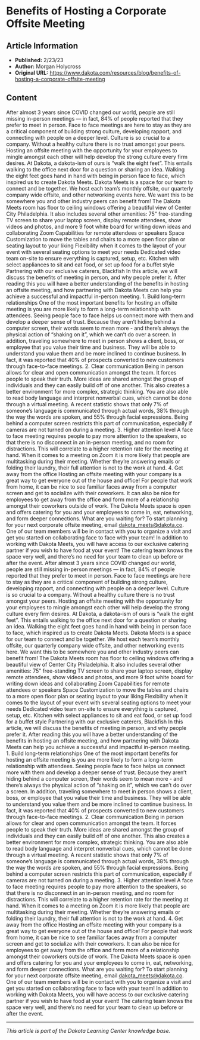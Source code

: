 # Benefits of Hosting a Corporate Offsite Meeting

## Article Information
- **Published:** 2/23/23
- **Author:** Morgan Holycross
- **Original URL:** https://www.dakota.com/resources/blog/benefits-of-hosting-a-corporate-offsite-meeting

## Content

After almost 3 years since COVID changed our world, people are still missing in-person meetings — in fact, 84% of people reported that they prefer to meet in person. Face to face meetings are here to stay as they are a critical component of building strong culture, developing rapport, and connecting with people on a deeper level. Culture is so crucial to a company. Without a healthy culture there is no trust amongst your peers. Hosting an offsite meeting with the opportunity for your employees to mingle amongst each other will help develop the strong culture every firm desires. At Dakota, a dakota-ism of ours is “walk the eight feet”. This entails walking to the office next door for a question or sharing an idea. Walking the eight feet goes hand in hand with being in person face to face, which inspired us to create Dakota Meets. Dakota Meets is a space for our team to connect and be together. We host each team’s monthly offsite, our quarterly company wide offsite, and other networking events here. We want this to be somewhere you and other industry peers can benefit from! The Dakota Meets room has floor to ceiling windows offering a beautiful view of Center City Philadelphia. It also includes several other amenities: 75” free-standing TV screen to share your laptop screen, display remote attendees, show videos and photos, and more 9 foot white board for writing down ideas and collaborating Zoom Capabilities for remote attendees or speakers Space Customization to move the tables and chairs to a more open floor plan or seating layout to your liking Flexibility when it comes to the layout of your event with several seating options to meet your needs Dedicated video team on-site to ensure everything is captured, setup, etc. Kitchen with select appliances to sit and eat food, or set up food for a buffet style Partnering with our exclusive caterers, Blackfish In this article, we will discuss the benefits of meeting in person, and why people prefer it. After reading this you will have a better understanding of the benefits in hosting an offsite meeting, and how partnering with Dakota Meets can help you achieve a successful and impactful in-person meeting. 1. Build long-term relationships One of the most important benefits for hosting an offsite meeting is you are more likely to form a long-term relationship with attendees. Seeing people face to face helps us connect more with them and develop a deeper sense of trust. Because they aren’t hiding behind a computer screen, their words seem to mean more - and there’s always the physical action of “shaking on it”, which we can’t do over a screen. In addition, traveling somewhere to meet in person shows a client, boss, or employee that you value their time and business. They will be able to understand you value them and be more inclined to continue business. In fact, it was reported that 40% of prospects converted to new customers through face-to-face meetings. 2. Clear communication Being in person allows for clear and open communication amongst the team. It forces people to speak their truth. More ideas are shared amongst the group of individuals and they can easily build off of one another. This also creates a better environment for more complex, strategic thinking. You are also able to read body language and interpret nonverbal cues, which cannot be done through a virtual meeting. A recent statistic shows that only 7% of someone’s language is communicated through actual words, 38% through the way the words are spoken, and 55% through facial expressions. Being behind a computer screen restricts this part of communication, especially if cameras are not turned on during a meeting. 3. Higher attention level A face to face meeting requires people to pay more attention to the speakers, so that there is no disconnect in an in-person meeting, and no room for distractions. This will correlate to a higher retention rate for the meeting at hand. When it comes to a meeting on Zoom it is more likely that people are multitasking during their meeting. Whether they’re answering emails or folding their laundry, their full attention is not to the work at hand. 4. Get away from the office Hosting an offsite meeting with your company is a great way to get everyone out of the house and office! For people that work from home, it can be nice to see familiar faces away from a computer screen and get to socialize with their coworkers. It can also be nice for employees to get away from the office and form more of a relationship amongst their coworkers outside of work. The Dakota Meets space is open and offers catering for you and your employees to come in, eat, networking, and form deeper connections. What are you waiting for? To start planning for your next corporate offsite meeting, email dakota_meets@dakota.co. One of our team members will be in contact with you to organize a visit and get you started on collaborating face to face with your team! In addition to working with Dakota Meets, you will have access to our exclusive catering partner if you wish to have food at your event! The catering team knows the space very well, and there’s no need for your team to clean up before or after the event. After almost 3 years since COVID changed our world, people are still missing in-person meetings — in fact, 84% of people reported that they prefer to meet in person. Face to face meetings are here to stay as they are a critical component of building strong culture, developing rapport, and connecting with people on a deeper level. Culture is so crucial to a company. Without a healthy culture there is no trust amongst your peers. Hosting an offsite meeting with the opportunity for your employees to mingle amongst each other will help develop the strong culture every firm desires. At Dakota, a dakota-ism of ours is “walk the eight feet”. This entails walking to the office next door for a question or sharing an idea. Walking the eight feet goes hand in hand with being in person face to face, which inspired us to create Dakota Meets. Dakota Meets is a space for our team to connect and be together. We host each team’s monthly offsite, our quarterly company wide offsite, and other networking events here. We want this to be somewhere you and other industry peers can benefit from! The Dakota Meets room has floor to ceiling windows offering a beautiful view of Center City Philadelphia. It also includes several other amenities: 75” free-standing TV screen to share your laptop screen, display remote attendees, show videos and photos, and more 9 foot white board for writing down ideas and collaborating Zoom Capabilities for remote attendees or speakers Space Customization to move the tables and chairs to a more open floor plan or seating layout to your liking Flexibility when it comes to the layout of your event with several seating options to meet your needs Dedicated video team on-site to ensure everything is captured, setup, etc. Kitchen with select appliances to sit and eat food, or set up food for a buffet style Partnering with our exclusive caterers, Blackfish In this article, we will discuss the benefits of meeting in person, and why people prefer it. After reading this you will have a better understanding of the benefits in hosting an offsite meeting, and how partnering with Dakota Meets can help you achieve a successful and impactful in-person meeting. 1. Build long-term relationships One of the most important benefits for hosting an offsite meeting is you are more likely to form a long-term relationship with attendees. Seeing people face to face helps us connect more with them and develop a deeper sense of trust. Because they aren’t hiding behind a computer screen, their words seem to mean more - and there’s always the physical action of “shaking on it”, which we can’t do over a screen. In addition, traveling somewhere to meet in person shows a client, boss, or employee that you value their time and business. They will be able to understand you value them and be more inclined to continue business. In fact, it was reported that 40% of prospects converted to new customers through face-to-face meetings. 2. Clear communication Being in person allows for clear and open communication amongst the team. It forces people to speak their truth. More ideas are shared amongst the group of individuals and they can easily build off of one another. This also creates a better environment for more complex, strategic thinking. You are also able to read body language and interpret nonverbal cues, which cannot be done through a virtual meeting. A recent statistic shows that only 7% of someone’s language is communicated through actual words, 38% through the way the words are spoken, and 55% through facial expressions. Being behind a computer screen restricts this part of communication, especially if cameras are not turned on during a meeting. 3. Higher attention level A face to face meeting requires people to pay more attention to the speakers, so that there is no disconnect in an in-person meeting, and no room for distractions. This will correlate to a higher retention rate for the meeting at hand. When it comes to a meeting on Zoom it is more likely that people are multitasking during their meeting. Whether they’re answering emails or folding their laundry, their full attention is not to the work at hand. 4. Get away from the office Hosting an offsite meeting with your company is a great way to get everyone out of the house and office! For people that work from home, it can be nice to see familiar faces away from a computer screen and get to socialize with their coworkers. It can also be nice for employees to get away from the office and form more of a relationship amongst their coworkers outside of work. The Dakota Meets space is open and offers catering for you and your employees to come in, eat, networking, and form deeper connections. What are you waiting for? To start planning for your next corporate offsite meeting, email dakota_meets@dakota.co. One of our team members will be in contact with you to organize a visit and get you started on collaborating face to face with your team! In addition to working with Dakota Meets, you will have access to our exclusive catering partner if you wish to have food at your event! The catering team knows the space very well, and there’s no need for your team to clean up before or after the event.

---

*This article is part of the Dakota Learning Center knowledge base.*
